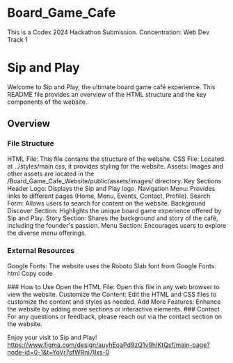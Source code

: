 # Board_Game_Cafe
This is a Codex 2024 Hackathon Submission. Concentration: Web Dev Track 1

# Sip and Play
Welcome to Sip and Play, the ultimate board game café experience. This README file provides an overview of the HTML structure and the key components of the website.

## Overview


### File Structure
HTML File: This file contains the structure of the website.
CSS File: Located at ../styles/main.css, it provides styling for the website.
Assets: Images and other assets are located in the /Board_Game_Cafe_Website/public/assets/images/ directory.
Key Sections
Header
Logo: Displays the Sip and Play logo.
Navigation Menu: Provides links to different pages (Home, Menu, Events, Contact, Profile).
Search Form: Allows users to search for content on the website.
Background
Discover Section: Highlights the unique board game experience offered by Sip and Play.
Story Section: Shares the background and story of the café, including the founder's passion.
Menu Section: Encourages users to explore the diverse menu offerings.

### External Resources
Google Fonts: The website uses the Roboto Slab font from Google Fonts.
html
Copy code
<link href="https://fonts.googleapis.com/css2?family=Roboto+Slab:wght@100..900&display=swap" rel="stylesheet">
### How to Use
Open the HTML File: Open this file in any web browser to view the website.
Customize the Content: Edit the HTML and CSS files to customize the content and styles as needed.
Add More Features: Enhance the website by adding more sections or interactive elements.
### Contact
For any questions or feedback, please reach out via the contact section on the website.

Enjoy your visit to Sip and Play!
https://www.figma.com/design/auyhEoaPd9zQ1v9hIKtQsf/main-page?node-id=0-1&t=YoVr7sfWRni7IIxs-0
